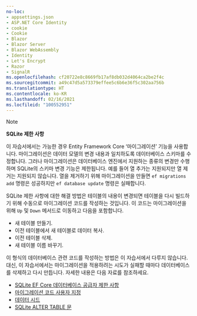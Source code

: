 ```yaml
---
no-loc:
- appsettings.json
- ASP.NET Core Identity
- cookie
- Cookie
- Blazor
- Blazor Server
- Blazor WebAssembly
- Identity
- Let's Encrypt
- Razor
- SignalR
ms.openlocfilehash: cf20722e8c8669fb17af8db032d4064ca2be2f4c
ms.sourcegitcommit: a49c47d5a573379effee5c6b6e36f5c302aa756b
ms.translationtype: HT
ms.contentlocale: ko-KR
ms.lasthandoff: 02/16/2021
ms.locfileid: "100552951"
---
```

> [!NOTE]
> 
> **SQLite 제한 사항**
>
> 이 자습서에서는 가능한 경우 Entity Framework Core ‘마이그레이션’ 기능을 사용합니다. 마이그레이션은 데이터 모델의 변경 내용과 일치하도록 데이터베이스 스키마를 수정합니다. 그러나 마이그레이션은 데이터베이스 엔진에서 지원하는 종류의 변경만 수행하며 SQLite의 스키마 변경 기능은 제한됩니다. 예를 들어 열 추가는 지원되지만 열 제거는 지원되지 않습니다. 열을 제거하기 위해 마이그레이션을 만들면 `ef migrations add` 명령은 성공하지만 `ef database update` 명령은 실패합니다. 
>
> SQLite 제한 사항에 대한 해결 방법은 테이블의 내용이 변경되면 테이블을 다시 빌드하기 위해 수동으로 마이그레이션 코드를 작성하는 것입니다. 이 코드는 마이그레이션을 위해 `Up` 및 `Down` 메서드로 이동하고 다음을 포함합니다.
>
> * 새 테이블 만들기.
> * 이전 테이블에서 새 테이블로 데이터 복사.
> * 이전 테이블 삭제.
> * 새 테이블 이름 바꾸기.
>
> 이 형식의 데이터베이스 관련 코드를 작성하는 방법은 이 자습서에서 다루지 않습니다. 대신, 이 자습서에서는 마이그레이션을 적용하려는 시도가 실패할 때마다 데이터베이스를 삭제하고 다시 만듭니다. 자세한 내용은 다음 자료를 참조하세요.
>
> * [SQLite EF Core 데이터베이스 공급자 제한 사항](/ef/core/providers/sqlite/limitations)
> * [마이그레이션 코드 사용자 지정](/ef/core/managing-schemas/migrations/#customize-migration-code)
> * [데이터 시드](/ef/core/modeling/data-seeding)
> * [SQLite ALTER TABLE 문](https://sqlite.org/lang_altertable.html)